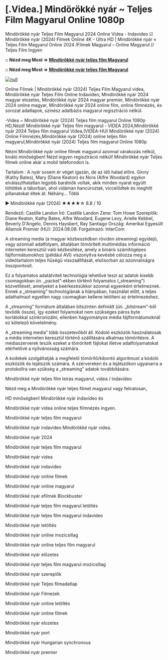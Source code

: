 # [.Videa.] Mindörökké nyár ~ Teljes Film Magyarul Online 1080p

Mindörökké nyár Teljes Film Magyarul 2024 Online Videa - Indavideo ☑ Mindörökké nyár (2024) Filmek Online 4K - Ultra HD | Mindörökké nyár « Teljes Film Magyarul Online 2024 /Filmek Magyarul – Online Magyarul // Teljes Film Ingyen

**:: Nézd meg Most => [Mindörökké nyár teljes film Magyarul](https://t.co/txJBB6KIEz)**

**:: Nézd meg Most => [Mindörökké nyár teljes film Magyarul](https://t.co/txJBB6KIEz)**

[![null](https://static.wixstatic.com/media/855a25_043b5abeb4ae4d35ac003198e7fe56ed~mv2.gif)](https://t.co/txJBB6KIEz)

Online Filmek | Mindörökké nyár (2024) Teljes Film Magyarul videa, Mindörökké nyár Teljes Film Online Indavideo, Mindörökké nyár 2024 magyar elozetes, Mindörökké nyár 2024 magyar premier, Mindörökké nyár 2024 online magyar, Mindörökké nyár 2024 online film, online filmnézés, és sorozat adatlapok, színész adatbázis magyarul regisztráció nélkül.

-Videa ~ Mindörökké nyár (2024) Teljes film magyarul Online 1080p HD,Nézd! Mindörökké nyár Teljes film magyarul - VIDEA 2024,Mindörökké nyár 2024 Teljes film magyarul Videa,(VIDEA-HU) Mindörökké nyár (2024) Online Filmnézés,Mindörökké nyár (2024) online teljes film magyarul,Mindörökké nyár (2024) Teljes film magyarul Online 1080p

Nézni Mindörökké nyár online filmek magyarul azonnal várakozás nélkül, kiváló minőségben! Nézd ingyen regisztráció nélkül! Mindörökké nyár Teljes filmek online akár a mobil telefonodon is.

Tartalom : A nyár sosem ér véget igazán, de az idő halad előre. Ginny (Kathy Bates), Mary (Diane Keaton) és Nora (Alfre Woodard) egykor elválaszthatatlan legjobb barátnők voltak, akik minden nyarat együtt töltöttek a táborban, ahol vidáman hancúroztak, viccelődtek és meghitt pillanatokat éltek át. Néhány… Több

▶️ Mindörökké nyár (2024) ★★★★☆ 8.8 / 10

Rendező: Castille Landon
Író: Castille Landon
Zene: Tom Howe
Szereplők: Diane Keaton, Kathy Bates, Alfre Woodard, Eugene Levy, Arielle Kebbel, Beverly D'Angelo, Dennis Haysbert, Ray Santiago
Ország: Amerikai Egyesült Államok
Premier (HU): 2024.08.08.
Forgalmazó: InterCom

A streaming media (a magyar közbeszédben röviden streaming) egyidejű, vagy azonnali adatfolyam, általában tömörített multimédiás információ interneten keresztül való kézbesítése, amely a bináris számítógépes fájlformátumokhoz (például AVI) viszonyítva kevésbé célozza meg a videótartalom teljes hűségű visszaállítását, elsősorban az azonnaliságra összpontosít.

Ez a folyamatos adatátviteli technológia lehetővé teszi az adatok kisebb csomagokban ún. „packet”-ekben történő folyamatos („streaming”) közvetítését, amelyeket a beérkezésükkor azonnal egyenként értelmeznek. Ennek a „streaming” technológiának a hiányában, használat előtt, a teljes adathalmazt egyetlen nagy csomagban kellene letölteni az értelmezéshez.

A „streaming” formátum általában bitszinten definiált (ún. „bitstream”-ből tevődik össze), így ezeket folyamokat nem szükséges páros byte korlátokkal szinkronizálni, ellenben hagyományos média fájlformátumoknál ez kötelező követelmény.

A „streaming media” több összetevőből áll. Kódoló eszközök használatosak a média interneten keresztül történő szállítására alkalmas tömörítésre. A médiaszerverek teszik ezeket a tömörített fájlokat illetve adatfolyamatokat elérhetővé a nyilvánosság számára.

A kodekek szolgáltatják a megfelelő tömörítő/kibontó algoritmust a kódoló eszközök és lejátszók számára. A szervereken és a lejátszókon ugyanarra a protokollra van szükség a „streaming” adatok továbbítására.

Mindörökké nyár teljes film leírás magyarul, videa / indavideo

Nézd meg a Mindörökké nyár teljes filmet magyarul vagy feliratosan, 

HD minőségben! Mindörökké nyár indavideo és 

Mindörökké nyár videa online teljes filmnézés ingyen. 

Mindörökké nyár teljes film magyarul 

Mindörökké nyár indavideo Mindörökké nyár videa.

Mindörökké nyár 2024

Mindörökké nyár teljes film magyarul

Mindörökké nyár videa

Mindörökké nyár indavideo

Mindörökké nyár online filmek

Mindörökké nyár online magyarul

Mindörökké nyár efilmek Blockbuster

Mindörökké nyár teljes film magyarul letöltés

Mindörökké nyár teljes film magyarul indavideo

Mindörökké nyár letöltés

Mindörökké nyár online mozicsillag

Mindörökké nyár online teljes film magyarul

Mindörökké nyár előzetes

Mindörökké nyár teljes film magyarul mozicsillag

Mindörökké nyár szereplők

Mindörökké nyár Teljes filmadatlap

Mindörökké nyár Filmezek

Mindörökké nyár online letöltés

Mindörökké nyár online filmek

Mindörökké nyár elozetes

Mindörökké nyár port

Mindörökké nyár Hungarian synchronous

Mindörökké nyár premier

